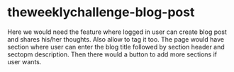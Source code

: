 # theweeklychallenge-blog-post
Here we would need the feature where logged in user can create blog post and shares his/her thoughts. Also allow to tag it too. The page would have section where user can enter the blog title followed by section header and sectopm description. Then there would a button to add more sections if user wants.
